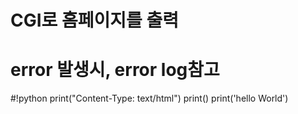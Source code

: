 # CGI로 홈페이지를 출력
# error 발생시, error log참고


#!python
print("Content-Type: text/html")
print()
print('hello World')
